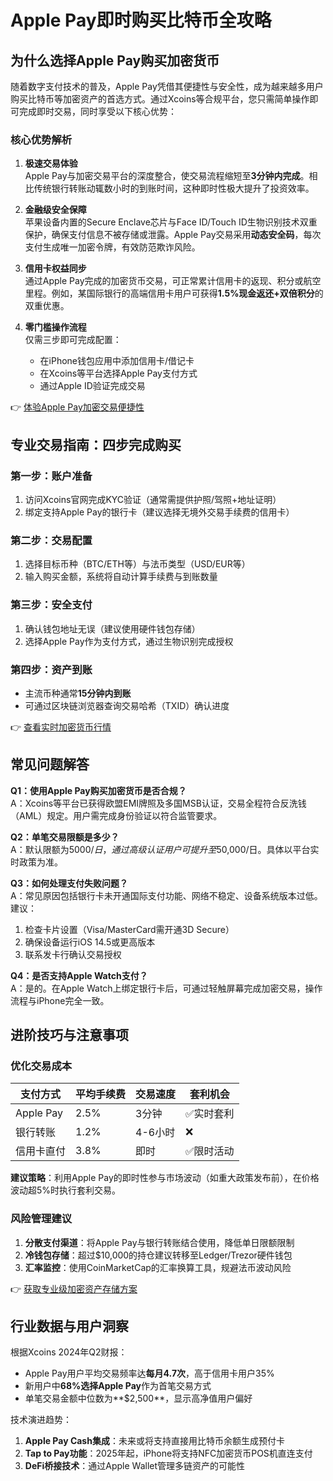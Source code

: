 # Apple Pay即时购买比特币全攻略  

## 为什么选择Apple Pay购买加密货币  

随着数字支付技术的普及，Apple Pay凭借其便捷性与安全性，成为越来越多用户购买比特币等加密资产的首选方式。通过Xcoins等合规平台，您只需简单操作即可完成即时交易，同时享受以下核心优势：  

### 核心优势解析  

1. **极速交易体验**  
   Apple Pay与加密交易平台的深度整合，使交易流程缩短至**3分钟内完成**。相比传统银行转账动辄数小时的到账时间，这种即时性极大提升了投资效率。  

2. **金融级安全保障**  
   苹果设备内置的Secure Enclave芯片与Face ID/Touch ID生物识别技术双重保护，确保支付信息不被存储或泄露。Apple Pay交易采用**动态安全码**，每次支付生成唯一加密令牌，有效防范欺诈风险。  

3. **信用卡权益同步**  
   通过Apple Pay完成的加密货币交易，可正常累计信用卡的返现、积分或航空里程。例如，某国际银行的高端信用卡用户可获得**1.5%现金返还+双倍积分**的双重优惠。  

4. **零门槛操作流程**  
   仅需三步即可完成配置：  
   - 在iPhone钱包应用中添加信用卡/借记卡  
   - 在Xcoins等平台选择Apple Pay支付方式  
   - 通过Apple ID验证完成交易  

👉 [体验Apple Pay加密交易便捷性](https://bit.ly/okx_welcome)  

## 专业交易指南：四步完成购买  

### 第一步：账户准备  
1. 访问Xcoins官网完成KYC验证（通常需提供护照/驾照+地址证明）  
2. 绑定支持Apple Pay的银行卡（建议选择无境外交易手续费的信用卡）  

### 第二步：交易配置  
1. 选择目标币种（BTC/ETH等）与法币类型（USD/EUR等）  
2. 输入购买金额，系统将自动计算手续费与到账数量  

### 第三步：安全支付  
1. 确认钱包地址无误（建议使用硬件钱包存储）  
2. 选择Apple Pay作为支付方式，通过生物识别完成授权  

### 第四步：资产到账  
- 主流币种通常**15分钟内到账**  
- 可通过区块链浏览器查询交易哈希（TXID）确认进度  

👉 [查看实时加密货币行情](https://bit.ly/okx_welcome)  

## 常见问题解答  

**Q1：使用Apple Pay购买加密货币是否合规？**  
A：Xcoins等平台已获得欧盟EMI牌照及多国MSB认证，交易全程符合反洗钱（AML）规定。用户需完成身份验证以符合监管要求。  

**Q2：单笔交易限额是多少？**  
A：默认限额为$5000/日，通过高级认证用户可提升至$50,000/日。具体以平台实时政策为准。  

**Q3：如何处理支付失败问题？**  
A：常见原因包括银行卡未开通国际支付功能、网络不稳定、设备系统版本过低。建议：  
1. 检查卡片设置（Visa/MasterCard需开通3D Secure）  
2. 确保设备运行iOS 14.5或更高版本  
3. 联系发卡行确认交易授权  

**Q4：是否支持Apple Watch支付？**  
A：是的。在Apple Watch上绑定银行卡后，可通过轻触屏幕完成加密交易，操作流程与iPhone完全一致。  

## 进阶技巧与注意事项  

### 优化交易成本  
| 支付方式 | 平均手续费 | 交易速度 | 套利机会 |  
|----------|------------|----------|----------|  
| Apple Pay | 2.5%       | 3分钟    | ✅实时套利 |  
| 银行转账 | 1.2%       | 4-6小时  | ❌       |  
| 信用卡直付 | 3.8%       | 即时     | ✅限时活动 |  

**建议策略**：利用Apple Pay的即时性参与市场波动（如重大政策发布前），在价格波动超5%时执行套利交易。  

### 风险管理建议  
1. **分散支付渠道**：将Apple Pay与银行转账结合使用，降低单日限额限制  
2. **冷钱包存储**：超过$10,000的持仓建议转移至Ledger/Trezor硬件钱包  
3. **汇率监控**：使用CoinMarketCap的汇率换算工具，规避法币波动风险  

👉 [获取专业级加密资产存储方案](https://bit.ly/okx_welcome)  

## 行业数据与用户洞察  

根据Xcoins 2024年Q2财报：  
- Apple Pay用户平均交易频率达**每月4.7次**，高于信用卡用户35%  
- 新用户中**68%选择Apple Pay**作为首笔交易方式  
- 单笔交易金额中位数为**$2,500**，显示高净值用户偏好  

技术演进趋势：  
1. **Apple Pay Cash集成**：未来或将支持直接用比特币余额生成预付卡  
2. **Tap to Pay功能**：2025年起，iPhone将支持NFC加密货币POS机直连支付  
3. **DeFi桥接技术**：通过Apple Wallet管理多链资产的可能性  
